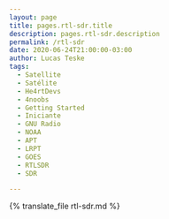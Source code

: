 ```yaml
---
layout: page
title: pages.rtl-sdr.title
description: pages.rtl-sdr.description
permalink: /rtl-sdr
date: 2020-06-24T21:00:00-03:00
author: Lucas Teske
tags:
  - Satellite
  - Satélite
  - He4rtDevs
  - 4noobs
  - Getting Started
  - Iniciante
  - GNU Radio
  - NOAA
  - APT
  - LRPT
  - GOES
  - RTLSDR
  - SDR

---
```


{% translate_file rtl-sdr.md %}
